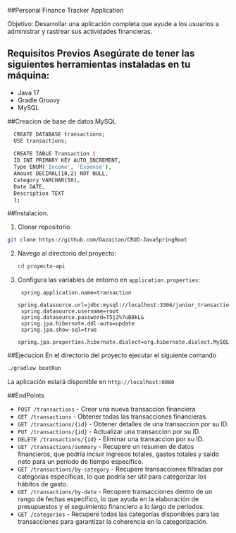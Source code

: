 ##Personal Finance Tracker Application

Objetivo: Desarrollar una aplicación completa que ayude a los usuarios a administrar y rastrear sus actividades financieras.

## Requisitos Previos Asegúrate de tener las siguientes herramientas instaladas en tu máquina: 
- Java 17
- Gradle Groovy
- MySQL

##Creacion de base de datos MySQL
```bash
  CREATE DATABASE transactions;
  USE transactions;
  
  CREATE TABLE Transaction (
  ID INT PRIMARY KEY AUTO_INCREMENT,
  Type ENUM('Income', 'Expense'),
  Amount DECIMAL(10,2) NOT NULL,
  Category VARCHAR(50),
  Date DATE,
  Description TEXT
  );
```
##Instalacion.
1. Clonar repositorio
  ```bash
  git clone https://github.com/Dazaitan/CRUD-JavaSpringBoot
  ```
2. Navega al directorio del proyecto:
   ```bash
   cd proyecto-api
   ```
3. Configura las variables de entorno en `application.properties`:
   ```properties
    spring.application.name=transaction
    spring.datasource.url=jdbc:mysql://localhost:3306/junior_transaction
    spring.datasource.username=root
    spring.datasource.password=T5j2%7uB8kL&
    spring.jpa.hibernate.ddl-auto=update
    spring.jpa.show-sql=true
    spring.jpa.properties.hibernate.dialect=org.hibernate.dialect.MySQL8Dialect
   ```
##Ejecucion
En el directorio del proyecto ejecutar el siguiente comando
```bash 
./gradlew bootRun
```
La aplicación estará disponible en `http://localhost:8080`

##EndPoints
- `POST /transactions` - Crear una nueva transaccion financiera
- `GET /transactions` - Obtener todas las transacciones financieras.
- `GET /transactions/{id}` - Obtener detalles de una transaccion por su ID.
- `PUT /transactions/{id}` - Actualizar una transaccion por su ID.
- `DELETE /transactions/{id}` - Eliminar una transaccion por su ID.
- `GET /transactions/summary` - Recupere un resumen de datos financieros, que podría incluir ingresos totales, gastos totales y saldo neto para un período de tiempo específico.
- `GET /transactions/by-category` - Recupere transacciones filtradas por categorías específicas, lo que podría ser útil para categorizar los hábitos de gasto.
- `GET /transactions/by-date` - Recupere transacciones dentro de un rango de fechas específico, lo que ayuda en la elaboración de presupuestos y el seguimiento financiero a lo largo de períodos.
- `GET /categories` - Recupere todas las categorías disponibles para las transacciones para garantizar la coherencia en la categorización.
